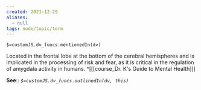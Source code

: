 ```yaml
---
created: 2021-12-29 
aliases:
  - null
tags: node/topic/term
---
```

`$=customJS.dv_funcs.mentionedIn(dv)`

Located in the frontal lobe at the bottom of the cerebral hemispheres and is implicated in the processing of risk and fear, as it is critical in the regulation of amygdala activity in humans.
 ^[[[course_Dr. K's Guide to Mental Health]]]

**See**::
*`$=customJS.dv_funcs.outlinedIn(dv, this)`*